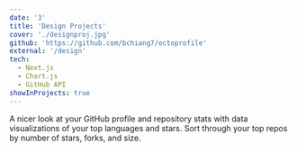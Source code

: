 ```yaml
---
date: '3'
title: 'Design Projects'
cover: './designproj.jpg'
github: 'https://github.com/bchiang7/octoprofile'
external: '/design'
tech:
  - Next.js
  - Chart.js
  - GitHub API
showInProjects: true
---
```


A nicer look at your GitHub profile and repository stats with data visualizations of your top languages and stars. Sort through your top repos by number of stars, forks, and size.
